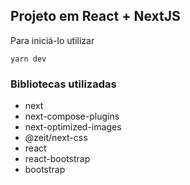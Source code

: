 ## Projeto em React + NextJS

Para iniciá-lo utilizar 
```
yarn dev
```
### Bibliotecas utilizadas
* next
* next-compose-plugins
* next-optimized-images
* @zeit/next-css
* react
* react-bootstrap
* bootstrap
